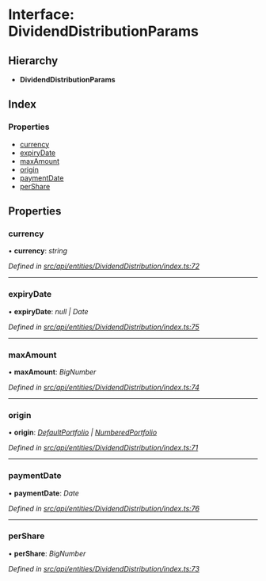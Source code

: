 # Interface: DividendDistributionParams

## Hierarchy

* **DividendDistributionParams**

## Index

### Properties

* [currency](dividenddistributionparams.md#currency)
* [expiryDate](dividenddistributionparams.md#expirydate)
* [maxAmount](dividenddistributionparams.md#maxamount)
* [origin](dividenddistributionparams.md#origin)
* [paymentDate](dividenddistributionparams.md#paymentdate)
* [perShare](dividenddistributionparams.md#pershare)

## Properties

###  currency

• **currency**: *string*

*Defined in [src/api/entities/DividendDistribution/index.ts:72](https://github.com/PolymathNetwork/polymesh-sdk/blob/7362b318/src/api/entities/DividendDistribution/index.ts#L72)*

___

###  expiryDate

• **expiryDate**: *null | Date*

*Defined in [src/api/entities/DividendDistribution/index.ts:75](https://github.com/PolymathNetwork/polymesh-sdk/blob/7362b318/src/api/entities/DividendDistribution/index.ts#L75)*

___

###  maxAmount

• **maxAmount**: *BigNumber*

*Defined in [src/api/entities/DividendDistribution/index.ts:74](https://github.com/PolymathNetwork/polymesh-sdk/blob/7362b318/src/api/entities/DividendDistribution/index.ts#L74)*

___

###  origin

• **origin**: *[DefaultPortfolio](../classes/defaultportfolio.md) | [NumberedPortfolio](../classes/numberedportfolio.md)*

*Defined in [src/api/entities/DividendDistribution/index.ts:71](https://github.com/PolymathNetwork/polymesh-sdk/blob/7362b318/src/api/entities/DividendDistribution/index.ts#L71)*

___

###  paymentDate

• **paymentDate**: *Date*

*Defined in [src/api/entities/DividendDistribution/index.ts:76](https://github.com/PolymathNetwork/polymesh-sdk/blob/7362b318/src/api/entities/DividendDistribution/index.ts#L76)*

___

###  perShare

• **perShare**: *BigNumber*

*Defined in [src/api/entities/DividendDistribution/index.ts:73](https://github.com/PolymathNetwork/polymesh-sdk/blob/7362b318/src/api/entities/DividendDistribution/index.ts#L73)*
